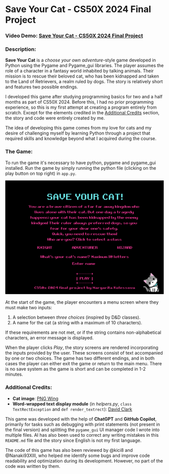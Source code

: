 # Save Your Cat - CS50X 2024 Final Project
### Video Demo:  [Save Your Cat - CS50X 2024 Final Project](https://youtu.be/iUSOTB7cmiQ?si=pPd-rz_yfnwCcmw8)
### Description:
**Save Your Cat** is a *choose your own adventure*-style game developed in Python using the Pygame and Pygame_gui libraries. The player assumes the role of a character in a fantasy world inhabited by talking animals. Their mission is to rescue their beloved cat, who has been kidnapped and taken to the Land of Retrievers, a realm ruled by dogs. The story is relatively short and features two possible endings.

I developed this game after studying programming basics for two and a half months as part of CS50X 2024. Before this, I had no prior programming experience, so this is my first attempt at creating a program entirely from scratch. Except for the elements credited in the [Additional Credits](#additional-credits) section, the story and code were entirely created by me.

The idea of developing this game comes from my love for cats and my desire of challenging myself by learning Python through a project that required skills and knowledge beyond what I acquired during the course.

### The Game:
To run the game it's necessary to have python, pygame and pygame_gui installed. Run the game by simply running the python file (clicking on the play button on top right) in `app.py`.

![Screenshot of the main menu](/graphics/preview.png)

At the start of the game, the player encounters a menu screen where they must make two inputs:  
1. A selection between *three choices* (inspired by D&D classes).  
2. A name for the cat (a string with a maximum of 10 characters).  

If these requirements are not met, or if the string contains non-alphabetical characters, an error message is displayed.

When the player clicks *Play*, the story screens are rendered incorporating the inputs provided by the user. These screens consist of text accompanied by one or two choices. The game has two different endings, and in both cases the player can either exit the game or return to the main menu. There is no save system as the game is short and can be completed in 1-2 minutes.

### Additional Credits:
- **Cat image**: [PNG Wing](https://www.pngwing.com/)  
- **Word-wrapped text display module** (in *helpers.py*, `class TextRectException` and `def render_textrect`): [David Clark](https://www.pygame.org/pcr/text_rect/index.php)  

This game was developed with the help of **ChatGPT** and **GitHub Copilot**, primarily for tasks such as debugging with print statements (not present in the final version) and splitting the `pygame_gui` UI manager code I wrote into multiple files. AI has also been used to correct any writing mistakes in this `README.md` file and the story since English is not my first language.

The code of this game has also been reviewed by @kici8 and @Nanaki93XIII, who helped me identify some bugs and improve code readability and optimization during its development. However, no part of the code was written by them.
